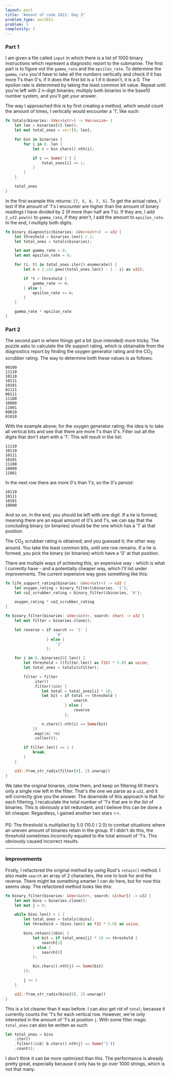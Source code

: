 ```yaml
---
layout: post
title: "Advent of code 2021: Day 3"
problem_type: aoc2021
problem: 3
complexity: 2
---
```


### Part 1
I am given a file called `input` in which there is a list of 1000 binary instructions which represent a diagnostic report to the submarine. The first part is to figure out the `gamma_rate` and the `epsilon_rate`. To determine the `gamma_rate` you'd have to take all the numbers vertically and check if it has more 1's than 0's, if it does the first bit is a 1 if it doesn't, it is a 0. The epsilon rate is determined by taking the least common bit value. Repeat until you're left with 2 n-digit binaries; multiply both binaries in the base10 number system, and you'll get your answer.

The way I approached this is by first creating a method, which would count the amount of times, I vertically would encounter a '1', like such:

```rust
fn totals(binaries: &Vec<&str>) -> Vec<usize> {
    let len = binaries[0].len();
    let mut total_ones = vec![0; len];

    for bin in binaries {
        for i in 0..len {
            let c = bin.chars().nth(i);

            if c == Some('1') {
                total_ones[i] += 1;
            }
        }
    }

    total_ones
}
```

In the first example this returns: `[7, 5, 8, 7, 5]`. To get the actual rates, I test if the amount of '1's I encounter are higher than the amount of binary readings I have divided by 2 (if more than half are 1's). If they are, I add `2_u32.pow(n)` to `gamma_rate`, if they aren't, I add the amount to `epsilon_rate`. In the end, I multiply both digits.

```rust
fn binary_diagnostic(binaries: &Vec<&str>) -> u32 {
    let threshold = binaries.len() / 2;
    let total_ones = totals(binaries);

    let mut gamma_rate = 0;
    let mut epsilon_rate = 0;

    for (i, t) in total_ones.iter().enumerate() {
        let n = 2_u32.pow((total_ones.len() - 1 - i) as u32);

        if *t > threshold {
            gamma_rate += n;
        } else {
            epsilon_rate += n;
        }
    }

    gamma_rate * epsilon_rate
}
```

### Part 2
The second part is where things get a bit (pun intended) more tricky. The puzzle asks to calculate the life support rating, which is obtainable from the diagnostics report by finding the oxygen generator rating and the CO<sub>2</sub> scrubber rating. The way to determine both these values is as follows:

```
00100
11110
10110
10111
10101
01111
00111
11100
10000
11001
00010
01010
```

With the example above; for the oxygen generator rating; the idea is to take all vertical bits and see that there are more 1's than 0's. Filter out all the digits that don't start with a '1'. This will result in the list:

```
11110
10110
10111
10101
11100
10000
11001
```

In the next row there are more 0's than 1's; so the 0's persist:

```
10110
10111
10101
10000
```

And so on. In the end, you should be left with one digit. If a tie is formed; meaning there are an equal amount of 0's and 1's, we can say that the concluding binary (or binaries) should be the one which has a '1' at that position.

The CO<sub>2</sub> scrubber rating is obtained; and you guessed it; the other way around. You take the least common bits, until one row remains. If a tie is formed, you pick the binary (or binaries) which have a '0' at that position.

There are multiple ways of achieving this, an expensive way - which is what I currently have - and a potentially cheaper way, which I'll list under improvements. The current expensive way goes something like this:

```rust
fn life_support_rating(binaries: &Vec<&str>) -> u32 {
    let oxygen_rating = binary_filter(&binaries, '1');
    let co2_scrubber_rating = binary_filter(&binaries, '0');

    oxygen_rating * co2_scrubber_rating
}

fn binary_filter(binaries: &Vec<&str>, search: char) -> u32 {
    let mut filter = binaries.clone();

    let reverse = if search >= '1' {
                      '0'
                  } else {
                      '1'
                  };

    for i in 0..binaries[0].len() {
        let threshold = ((filter.len() as f32) * 5.0) as usize;
        let total_ones = totals(&filter);

        filter = filter
            .iter()
            .filter(|&&n| {
                let total = total_ones[i] * 10;
                let bit = if total >= threshold {
                              search
                          } else {
                              reverse
                          };

                n.chars().nth(i) == Some(bit)
            })
            .map(|n| *n)
            .collect();

        if filter.len() == 1 {
            break;
        }
    }

    u32::from_str_radix(filter[0], 2).unwrap()
}
```

We take the original binaries, clone them, and keep on filtering till there's only a single row left in the filter. That's the one we parse as a `u32`, and it will correctly give you the answer. The downside of this approach is that for each filtering, I recalculate the total number of '1's that are in the list of binaries. This is obviously a bit redundant, and I believe this can be done a bit cheaper. Regardless, I gained another two stars ⭐️⭐️.

PS: The threshold is multiplied by 5.0 (10.0 / 2.0) to combat situations where an uneven amount of binaries retain in the group. If I didn't do this, the threshold sometimes incorrectly equaled to the total amount of '1's. This obviously caused incorrect results.

---

### Improvements
Firstly, I refactored the original method by using Rust's `retain()` method. I also made `search` an array of 2 characters, the one to look for and the reverse. There might be something smarter I can do here, but for now this seems okay. The refactored method looks like this:

```rust
fn binary_filter(binaries: &Vec<&str>, search: &[char]) -> u32 {
    let mut bins = binaries.clone();
    let mut j = 0;

    while bins.len() > 1 {
        let total_ones = totals(&bins);
        let threshold = (bins.len() as f32 * 5.0) as usize;

        bins.retain(|&bin| {
            let bit = if total_ones[j] * 10 >= threshold {
                search[1]
            } else {
                search[0]
            };

            bin.chars().nth(j) == Some(bit)
        });

        j += 1
    }

    u32::from_str_radix(bins[0], 2).unwrap()
}
```

This is a lot cleaner than it was before. I can also get rid of `total`; because it currently counts the '1's for each vertical row. However, we're only interested in the amount of '1's at position `j`. With some filter magic `total_ones` can also be written as such:

```rust
let total_ones = bins
    .iter()
    .filter(|&&b| b.chars().nth(j) == Some('1'))
    .count();
```

I don't think it can be more optimized than this. The performance is already pretty great, especially because it only has to go over 1000 strings, which is not that many.
